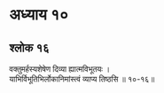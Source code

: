 # अध्याय १०

## श्लोक १६

वक्तुमर्हस्यशेषेण दिव्या ह्यात्मविभूतयः ।<br>याभिर्विभूतिभिर्लोकानिमांस्त्वं व्याप्य तिष्ठसि ॥ १०-१६॥<br><br>

